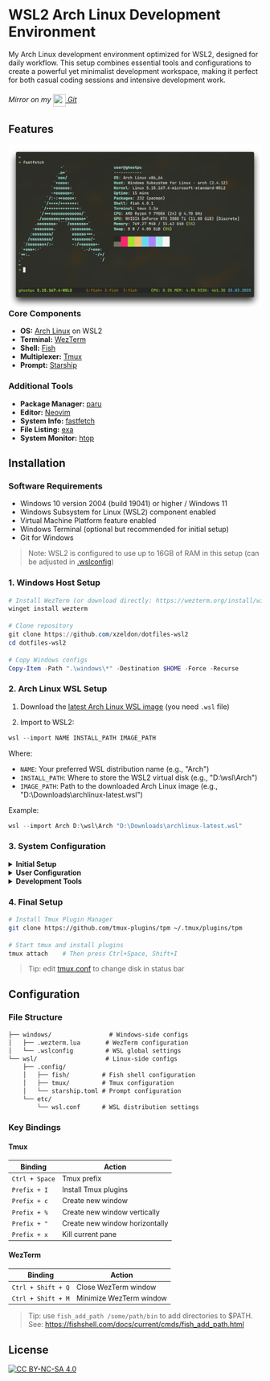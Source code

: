 # WSL2 Arch Linux Development Environment

My Arch Linux development environment optimized for WSL2, designed for daily workflow. This setup combines essential tools and configurations to create a powerful yet minimalist development workspace, making it perfect for both casual coding sessions and intensive development work.

###### Mirror on my [<img src="https://git.zeldon.ru/assets/img/logo.svg" align="center" width="25" height="25"/> Git](https://git.zeldon.ru/zeldon/dotfiles-wsl2)

## Features

<img src="./.meta/screenshots/wall.png" alt="Rice Showcase" align="right" width="600px">

### Core Components

- **OS:** [Arch Linux](https://archlinux.org) on WSL2
- **Terminal:** [WezTerm](https://github.com/wezterm/wezterm)
- **Shell:** [Fish](https://github.com/fish-shell/fish-shell)
- **Multiplexer:** [Tmux](https://github.com/tmux/tmux)
- **Prompt:** [Starship](https://github.com/starship/starship)

### Additional Tools

- **Package Manager:** [paru](https://github.com/Morganamilo/paru)
- **Editor:** [Neovim](https://github.com/neovim/neovim)
- **System Info:** [fastfetch](https://github.com/fastfetch-cli/fastfetch)
- **File Listing:** [exa](https://github.com/ogham/exa)
- **System Monitor:** [htop](https://github.com/htop-dev/htop)

## Installation

### Software Requirements

- Windows 10 version 2004 (build 19041) or higher / Windows 11
- Windows Subsystem for Linux (WSL2) component enabled
- Virtual Machine Platform feature enabled
- Windows Terminal (optional but recommended for initial setup)
- Git for Windows

> Note: WSL2 is configured to use up to 16GB of RAM in this setup (can be adjusted in [.wslconfig](./windows/.wslconfig))

### 1. Windows Host Setup

```powershell
# Install WezTerm (or download directly: https://wezterm.org/install/windows.html)
winget install wezterm

# Clone repository
git clone https://github.com/xzeldon/dotfiles-wsl2
cd dotfiles-wsl2

# Copy Windows configs
Copy-Item -Path ".\windows\*" -Destination $HOME -Force -Recurse
```

### 2. Arch Linux WSL Setup

1. Download the [latest Arch Linux WSL image](https://gitlab.archlinux.org/archlinux/archlinux-wsl/-/releases/permalink/latest) (you need `.wsl` file)

2. Import to WSL2:

```powershell
wsl --import NAME INSTALL_PATH IMAGE_PATH
```

Where:

- `NAME`: Your preferred WSL distribution name (e.g., "Arch")
- `INSTALL_PATH`: Where to store the WSL2 virtual disk (e.g., "D:\wsl\Arch")
- `IMAGE_PATH`: Path to the downloaded Arch Linux image (e.g., "D:\Downloads\archlinux-latest.wsl")

Example:

```powershell
wsl --import Arch D:\wsl\Arch "D:\Downloads\archlinux-latest.wsl"
```

### 3. System Configuration

<details>
<summary><b>Initial Setup</b></summary>

```bash
# Run first-time setup
/usr/lib/wsl/first-setup.sh

# Update system
pacman -Syu

# Install dependencies
pacman -S sudo git vim neovim wget binutils less debugedit fakeroot \
          fastfetch starship exa fish tmux htop python
```

</details>

<details>
<summary><b>User Configuration</b></summary>

```bash
# Set root user password
passwd

# Configure locale
echo "en_US.UTF-8 UTF-8" >> /etc/locale.gen
locale-gen

# Create user
useradd -m user
# Set user password
passwd user

# Configure sudo
echo "user ALL=(ALL) ALL" >> /etc/sudoers.d/user

# Configure WSL default user
# 1. Copy WSL configuration file from host to guest
# (From Windows PowerShell, assuming you're in the repo directory and Arch is a WSL distribution name, from 2.2)
cp .\wsl\etc\wsl.conf \\wsl$\Arch\etc\wsl.conf

# 2. Restart WSL for changes to take effect
# (Run this in PowerShell on Windows)
wsl --shutdown
```

</details>

<details>
<summary><b>Development Tools</b></summary>

```bash
# Install AUR helper
git clone https://aur.archlinux.org/paru-bin.git
cd paru-bin
makepkg -si

# Install agent for ssh bridge (see: https://wiki.archlinux.org/title/Install_Arch_Linux_on_WSL#Bridge_the_ssh-agent_service_from_Windows)
paru -S wsl2-ssh-agent

```

### Copy Configuration Files

You need to copy all configuration files from the repository to your WSL environment:

1. From Windows PowerShell:

   ```powershell
   # Assuming you're in the repo directory and Arch is a WSL distribution name, from 2.2
   cp -r .\wsl\* \\wsl$\Arch\home\user\
   ```

</details>

### 4. Final Setup

```bash
# Install Tmux Plugin Manager
git clone https://github.com/tmux-plugins/tpm ~/.tmux/plugins/tpm

# Start tmux and install plugins
tmux attach    # Then press Ctrl+Space, Shift+I
```

> Tip: edit [tmux.conf](./wsl/.config/tmux/tmux.conf) to change disk in status bar

## Configuration

### File Structure

```
├── windows/                # Windows-side configs
│   ├── .wezterm.lua       # WezTerm configuration
│   └── .wslconfig         # WSL global settings
└── wsl/                   # Linux-side configs
    ├── .config/
    │   ├── fish/         # Fish shell configuration
    │   ├── tmux/         # Tmux configuration
    │   └── starship.toml # Prompt configuration
    └── etc/
        └── wsl.conf      # WSL distribution settings
```

### Key Bindings

#### Tmux

| Binding        | Action                         |
| -------------- | ------------------------------ |
| `Ctrl + Space` | Tmux prefix                    |
| `Prefix + I`   | Install Tmux plugins           |
| `Prefix + c`   | Create new window              |
| `Prefix + %`   | Create new window vertically   |
| `Prefix + "`   | Create new window horizontally |
| `Prefix + x`   | Kill current pane              |

#### WezTerm

| Binding            | Action                  |
| ------------------ | ----------------------- |
| `Ctrl + Shift + Q` | Close WezTerm window    |
| `Ctrl + Shift + M` | Minimize WezTerm window |

> Tip: use `fish_add_path /some/path/bin` to add directories to $PATH. See: https://fishshell.com/docs/current/cmds/fish_add_path.html

## License

[![CC BY-NC-SA 4.0][cc-by-nc-sa-image]][cc-by-nc-sa]

[cc-by-nc-sa]: http://creativecommons.org/licenses/by-nc-sa/4.0/
[cc-by-nc-sa-image]: https://licensebuttons.net/l/by-nc-sa/4.0/88x31.png

